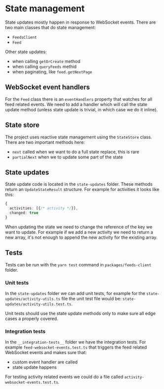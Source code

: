 # State management

State updates mostly happen in response to WebSocket events. There are two main classes that do state management:

- `FeedsClient`
- `Feed`

Other state updates:

- when calling `getOrCreate` method
- when calling `queryFeeds` methid
- when paginating, like `feed.getNextPage`

## WebSocket event handlers

For the `Feed` class there is an `eventHandlers` property that watches for all feed related events. We need to add a handler which will call the state update method (unless state update is trivial, in which case we do it inline).

## State store

The project uses reactive state management using the `StateStore` class. There are two important methods here:

- `next` called when we want to do a full state replace, this is rare
- `partialNext` when we to update some part of the state

## State updates

State update code is located in the `state-updates` folder. These methods return an `UpdateStateResult` structure. For example for activities it looks like this:

```ts
{
  activities: [{/* activity */}],
  changed: true
}
```

When updating the state we need to change the reference of the key we want to update. For example if we add a new activity we need to return a new array, it's not enough to append the new activity for the existing array.

## Tests

Tests can be run with the `yarn test` command in `packages/feeds-client` folder.

### Unit tests

In the `state-updates` folder we can add unit tests, for example for the `state-updates/activity-utils.ts` file the unit test file would be: `state-updates/activity-utils.test.ts`.

Unit tests should use the state update methods only to make sure all edge cases a properly covered.

### Integration tests

In the `__integration-tests__` folder we have the integration tests. For example `feed-websocket-events.test.ts` that triggers the feed related WebSocket events and makes sure that:

- custom event handler are called
- state update happens

For testing activity related events we could do a file called `activity-websocket-events.test.ts`.
